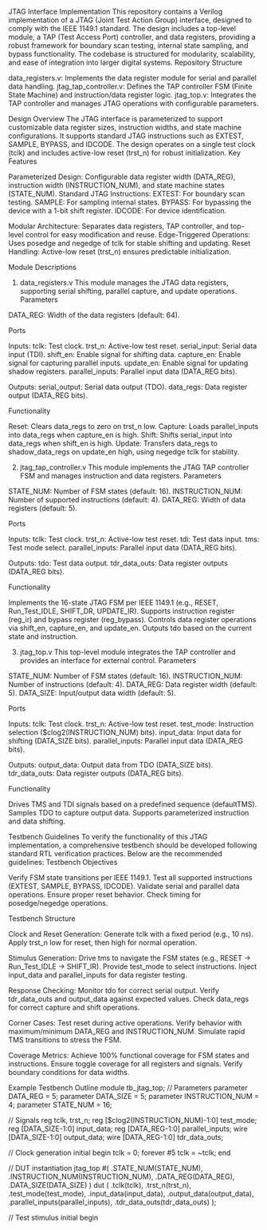 JTAG Interface Implementation
This repository contains a Verilog implementation of a JTAG (Joint Test Action Group) interface, designed to comply with the IEEE 1149.1 standard. The design includes a top-level module, a TAP (Test Access Port) controller, and data registers, providing a robust framework for boundary scan testing, internal state sampling, and bypass functionality. The codebase is structured for modularity, scalability, and ease of integration into larger digital systems.
Repository Structure

data_registers.v: Implements the data register module for serial and parallel data handling.
jtag_tap_controller.v: Defines the TAP controller FSM (Finite State Machine) and instruction/data register logic.
jtag_top.v: Integrates the TAP controller and manages JTAG operations with configurable parameters.

Design Overview
The JTAG interface is parameterized to support customizable data register sizes, instruction widths, and state machine configurations. It supports standard JTAG instructions such as EXTEST, SAMPLE, BYPASS, and IDCODE. The design operates on a single test clock (tclk) and includes active-low reset (trst_n) for robust initialization.
Key Features

Parameterized Design: Configurable data register width (DATA_REG), instruction width (INSTRUCTION_NUM), and state machine states (STATE_NUM).
Standard JTAG Instructions:
EXTEST: For boundary scan testing.
SAMPLE: For sampling internal states.
BYPASS: For bypassing the device with a 1-bit shift register.
IDCODE: For device identification.


Modular Architecture: Separates data registers, TAP controller, and top-level control for easy modification and reuse.
Edge-Triggered Operations: Uses posedge and negedge of tclk for stable shifting and updating.
Reset Handling: Active-low reset (trst_n) ensures predictable initialization.

Module Descriptions
1. data_registers.v
This module manages the JTAG data registers, supporting serial shifting, parallel capture, and update operations.
Parameters

DATA_REG: Width of the data registers (default: 64).

Ports

Inputs:
tclk: Test clock.
trst_n: Active-low test reset.
serial_input: Serial data input (TDI).
shift_en: Enable signal for shifting data.
capture_en: Enable signal for capturing parallel inputs.
update_en: Enable signal for updating shadow registers.
parallel_inputs: Parallel input data (DATA_REG bits).


Outputs:
serial_output: Serial data output (TDO).
data_regs: Data register output (DATA_REG bits).



Functionality

Reset: Clears data_regs to zero on trst_n low.
Capture: Loads parallel_inputs into data_regs when capture_en is high.
Shift: Shifts serial_input into data_regs when shift_en is high.
Update: Transfers data_regs to shadow_data_regs on update_en high, using negedge tclk for stability.

2. jtag_tap_controller.v
This module implements the JTAG TAP controller FSM and manages instruction and data registers.
Parameters

STATE_NUM: Number of FSM states (default: 16).
INSTRUCTION_NUM: Number of supported instructions (default: 4).
DATA_REG: Width of data registers (default: 5).

Ports

Inputs:
tclk: Test clock.
trst_n: Active-low test reset.
tdi: Test data input.
tms: Test mode select.
parallel_inputs: Parallel input data (DATA_REG bits).


Outputs:
tdo: Test data output.
tdr_data_outs: Data register outputs (DATA_REG bits).



Functionality

Implements the 16-state JTAG FSM per IEEE 1149.1 (e.g., RESET, Run_Test_IDLE, SHIFT_DR, UPDATE_IR).
Supports instruction register (reg_ir) and bypass register (reg_bypass).
Controls data register operations via shift_en, capture_en, and update_en.
Outputs tdo based on the current state and instruction.

3. jtag_top.v
This top-level module integrates the TAP controller and provides an interface for external control.
Parameters

STATE_NUM: Number of FSM states (default: 16).
INSTRUCTION_NUM: Number of instructions (default: 4).
DATA_REG: Data register width (default: 5).
DATA_SIZE: Input/output data width (default: 5).

Ports

Inputs:
tclk: Test clock.
trst_n: Active-low test reset.
test_mode: Instruction selection ($clog2(INSTRUCTION_NUM) bits).
input_data: Input data for shifting (DATA_SIZE bits).
parallel_inputs: Parallel input data (DATA_REG bits).


Outputs:
output_data: Output data from TDO (DATA_SIZE bits).
tdr_data_outs: Data register outputs (DATA_REG bits).



Functionality

Drives TMS and TDI signals based on a predefined sequence (defaultTMS).
Samples TDO to capture output data.
Supports parameterized instruction and data shifting.

Testbench Guidelines
To verify the functionality of this JTAG implementation, a comprehensive testbench should be developed following standard RTL verification practices. Below are the recommended guidelines:
Testbench Objectives

Verify FSM state transitions per IEEE 1149.1.
Test all supported instructions (EXTEST, SAMPLE, BYPASS, IDCODE).
Validate serial and parallel data operations.
Ensure proper reset behavior.
Check timing for posedge/negedge operations.

Testbench Structure

Clock and Reset Generation:
Generate tclk with a fixed period (e.g., 10 ns).
Apply trst_n low for reset, then high for normal operation.


Stimulus Generation:
Drive tms to navigate the FSM states (e.g., RESET → Run_Test_IDLE → SHIFT_IR).
Provide test_mode to select instructions.
Inject input_data and parallel_inputs for data register testing.


Response Checking:
Monitor tdo for correct serial output.
Verify tdr_data_outs and output_data against expected values.
Check data_regs for correct capture and shift operations.


Corner Cases:
Test reset during active operations.
Verify behavior with maximum/minimum DATA_REG and INSTRUCTION_NUM.
Simulate rapid TMS transitions to stress the FSM.


Coverage Metrics:
Achieve 100% functional coverage for FSM states and instructions.
Ensure toggle coverage for all registers and signals.
Verify boundary conditions for data widths.



Example Testbench Outline
module tb_jtag_top;
  // Parameters
  parameter DATA_REG = 5;
  parameter DATA_SIZE = 5;
  parameter INSTRUCTION_NUM = 4;
  parameter STATE_NUM = 16;

  // Signals
  reg tclk, trst_n;
  reg [$clog2(INSTRUCTION_NUM)-1:0] test_mode;
  reg [DATA_SIZE-1:0] input_data;
  reg [DATA_REG-1:0] parallel_inputs;
  wire [DATA_SIZE-1:0] output_data;
  wire [DATA_REG-1:0] tdr_data_outs;

  // Clock generation
  initial begin
    tclk = 0;
    forever #5 tclk = ~tclk;
  end

  // DUT instantiation
  jtag_top #(
    .STATE_NUM(STATE_NUM),
    .INSTRUCTION_NUM(INSTRUCTION_NUM),
    .DATA_REG(DATA_REG),
    .DATA_SIZE(DATA_SIZE)
  ) dut (
    .tclk(tclk),
    .trst_n(trst_n),
    .test_mode(test_mode),
    .input_data(input_data),
    .output_data(output_data),
    .parallel_inputs(parallel_inputs),
    .tdr_data_outs(tdr_data_outs)
  );

  // Test stimulus
  initial begin
